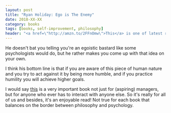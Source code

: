 ```yaml
---
layout: post
title: "Ryan Holiday: Ego is The Enemy"
date: 2018-XX-XX
category: books
tags: [books, self-improvement, philosophy]
header: "<a href=\"http://amzn.to/2FFnOmw\">This</a> is one of latest reads. I think its title is quite unambiguous. <a href=\"http://amzn.to/2FFnOmw\">Ego is The Enemy</a> is about your life. It's about how you approach the everydays and how most of us fuck it up. We are not humble enough and our ego steps in just way too frequently. One of the best known contemporary philosophers, <a href\"https://ryanholiday.net/\">Ryan Holiday</a> reveals the whole process of ruining your life with the lack of humility to you through a lot stories about historical and also about more celebrity-like persons."
---
```

He doesn't bat you telling you're an egoistic bastard like some psychologists would do, but he rather makes you come up with that idea on your own.

I think his bottom line is that if you are aware of this piece of human nature and you try to act against it by being more humble, and if you practice humility you will achieve higher goals.

I would say [this](http://amzn.to/2FFnOmw) is a very important book not just for (aspiring) managers, but for anyone who ever has to interact with anyone else. So it's really for all of us and besides, it's an enjoyable read! Not true for each book that balances on the border between philosophy and psychology.
